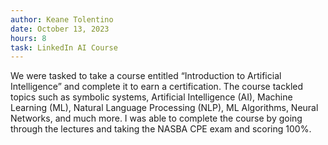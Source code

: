 ```yaml
---
author: Keane Tolentino
date: October 13, 2023
hours: 8
task: LinkedIn AI Course
---
```


We were tasked to take a course entitled “Introduction to Artificial Intelligence” and complete it to
earn a certification. The course tackled topics such as symbolic systems, Artificial Intelligence (AI),
Machine Learning (ML), Natural Language Processing (NLP), ML Algorithms, Neural Networks, and
much more.
I was able to complete the course by going through the lectures and taking the NASBA CPE exam
and scoring 100%.
